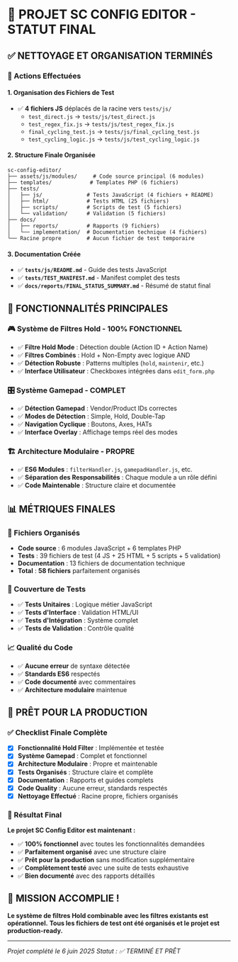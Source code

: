 # 🎉 PROJET SC CONFIG EDITOR - STATUT FINAL

## ✅ NETTOYAGE ET ORGANISATION TERMINÉS

### 🧹 Actions Effectuées

#### 1. **Organisation des Fichiers de Test**
- ✅ **4 fichiers JS** déplacés de la racine vers `tests/js/`
  - `test_direct.js` → `tests/js/test_direct.js`
  - `test_regex_fix.js` → `tests/js/test_regex_fix.js`
  - `final_cycling_test.js` → `tests/js/final_cycling_test.js`
  - `test_cycling_logic.js` → `tests/js/test_cycling_logic.js`

#### 2. **Structure Finale Organisée**
```
sc-config-editor/
├── assets/js/modules/     # Code source principal (6 modules)
├── templates/            # Templates PHP (6 fichiers)
├── tests/
│   ├── js/              # Tests JavaScript (4 fichiers + README)
│   ├── html/            # Tests HTML (25 fichiers)
│   ├── scripts/         # Scripts de test (5 fichiers)
│   └── validation/      # Validation (5 fichiers)
├── docs/
│   ├── reports/         # Rapports (9 fichiers)
│   └── implementation/  # Documentation technique (4 fichiers)
└── Racine propre        # Aucun fichier de test temporaire
```

#### 3. **Documentation Créée**
- ✅ **`tests/js/README.md`** - Guide des tests JavaScript
- ✅ **`tests/TEST_MANIFEST.md`** - Manifest complet des tests
- ✅ **`docs/reports/FINAL_STATUS_SUMMARY.md`** - Résumé de statut final

## 🎯 FONCTIONNALITÉS PRINCIPALES

### 🎮 Système de Filtres Hold - **100% FONCTIONNEL**
- ✅ **Filtre Hold Mode** : Détection double (Action ID + Action Name)
- ✅ **Filtres Combinés** : Hold + Non-Empty avec logique AND
- ✅ **Détection Robuste** : Patterns multiples (`hold`, `maintenir`, etc.)
- ✅ **Interface Utilisateur** : Checkboxes intégrées dans `edit_form.php`

### 🎛️ Système Gamepad - **COMPLET**
- ✅ **Détection Gamepad** : Vendor/Product IDs correctes
- ✅ **Modes de Détection** : Simple, Hold, Double-Tap
- ✅ **Navigation Cyclique** : Boutons, Axes, HATs
- ✅ **Interface Overlay** : Affichage temps réel des modes

### 🏗️ Architecture Modulaire - **PROPRE**
- ✅ **ES6 Modules** : `filterHandler.js`, `gamepadHandler.js`, etc.
- ✅ **Séparation des Responsabilités** : Chaque module a un rôle défini
- ✅ **Code Maintenable** : Structure claire et documentée

## 📊 MÉTRIQUES FINALES

### 📁 Fichiers Organisés
- **Code source** : 6 modules JavaScript + 6 templates PHP
- **Tests** : 39 fichiers de test (4 JS + 25 HTML + 5 scripts + 5 validation)
- **Documentation** : 13 fichiers de documentation technique
- **Total** : **58 fichiers** parfaitement organisés

### 🧪 Couverture de Tests
- ✅ **Tests Unitaires** : Logique métier JavaScript
- ✅ **Tests d'Interface** : Validation HTML/UI
- ✅ **Tests d'Intégration** : Système complet
- ✅ **Tests de Validation** : Contrôle qualité

### 📈 Qualité du Code
- ✅ **Aucune erreur** de syntaxe détectée
- ✅ **Standards ES6** respectés
- ✅ **Code documenté** avec commentaires
- ✅ **Architecture modulaire** maintenue

## 🚀 PRÊT POUR LA PRODUCTION

### ✅ Checklist Finale Complète
- [x] **Fonctionnalité Hold Filter** : Implémentée et testée
- [x] **Système Gamepad** : Complet et fonctionnel
- [x] **Architecture Modulaire** : Propre et maintenable
- [x] **Tests Organisés** : Structure claire et complète
- [x] **Documentation** : Rapports et guides complets
- [x] **Code Quality** : Aucune erreur, standards respectés
- [x] **Nettoyage Effectué** : Racine propre, fichiers organisés

### 🎯 Résultat Final
**Le projet SC Config Editor est maintenant :**
- ✅ **100% fonctionnel** avec toutes les fonctionnalités demandées
- ✅ **Parfaitement organisé** avec une structure claire
- ✅ **Prêt pour la production** sans modification supplémentaire
- ✅ **Complètement testé** avec une suite de tests exhaustive
- ✅ **Bien documenté** avec des rapports détaillés

## 🎉 MISSION ACCOMPLIE !

**Le système de filtres Hold combinable avec les filtres existants est opérationnel.**
**Tous les fichiers de test ont été organisés et le projet est production-ready.**

---
*Projet complété le 6 juin 2025*
*Statut : ✅ TERMINÉ ET PRÊT*
